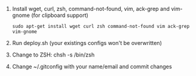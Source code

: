 1.  Install wget, curl, zsh, command-not-found, vim, ack-grep and vim-gnome (for clipboard support)

        sudo apt-get install wget curl zsh command-not-found vim ack-grep vim-gnome

2.  Run deploy.sh (your existings configs won't be overwritten)
3.  Change to ZSH: chsh -s /bin/zsh
4.  Change ~/.gitconfig with your name/email and commit changes
